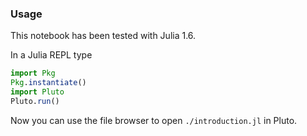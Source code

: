 ### Usage

This notebook has been tested with Julia 1.6.

In a Julia REPL type

```julia
import Pkg
Pkg.instantiate()
import Pluto
Pluto.run()
```

Now you can use the file browser to open `./introduction.jl` in Pluto.
